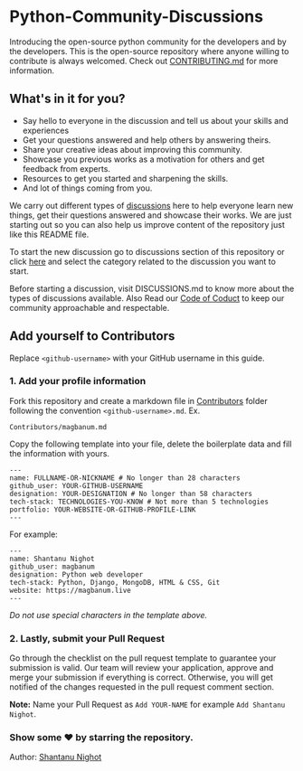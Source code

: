 # Python-Community-Discussions
Introducing the open-source python community for the developers and by the developers. This is the open-source repository where anyone willing to contribute is always welcomed. Check out [CONTRIBUTING.md](https://github.com/magbanum/Python-Community-Discussions/blob/master/CONTRIBUTING.md) for more information.

## What's in it for you?
- Say hello to everyone in the discussion and tell us about your skills and experiences
- Get your questions answered and help others by answering theirs.
- Share your creative ideas about improving this community.
- Showcase you previous works as a motivation for others and get feedback from experts.
- Resources to get you started and sharpening the skills.
- And lot of things coming from you.

We carry out different types of [discussions](https://github.com/magbanum/Python-Community-Discussions/discussions) here to help everyone learn new things, get their questions answered and showcase their works. We are just starting out so you can also help us improve content of the repository just like this README file.

To start the new discussion go to discussions section of this repository or click [here](https://github.com/magbanum/Python-Community-Discussions/discussions/new) and select the category related to the discussion you want to start.

Before starting a discussion, visit DISCUSSIONS.md to know more about the types of discussions available. Also Read our [Code of Coduct](https://github.com/magbanum/Python-Community-Discussions/blob/master/CODE_OF_CONDUCT.md) to keep our community approachable and respectable.

## Add yourself to Contributors
Replace `<github-username>` with your GitHub username in this guide.

### 1. Add your profile information
Fork this repository and create a markdown file in [Contributors](https://github.com/magbanum/Python-Community-Discussions/tree/master/Contributors) folder following the convention `<github-username>.md`. Ex.
```
Contributors/magbanum.md
```
Copy the following template into your file, delete the boilerplate data and fill the information with yours.
```
---
name: FULLNAME-OR-NICKNAME # No longer than 28 characters
github_user: YOUR-GITHUB-USERNAME
designation: YOUR-DESIGNATION # No longer than 58 characters
tech-stack: TECHNOLOGIES-YOU-KNOW # Not more than 5 technologies
portfolio: YOUR-WEBSITE-OR-GITHUB-PROFILE-LINK
---
```
For example:
```
---
name: Shantanu Nighot
github_user: magbanum
designation: Python web developer
tech-stack: Python, Django, MongoDB, HTML & CSS, Git
website: https://magbanum.live
---
```
*Do not use special characters in the template above.*

### 2. Lastly, submit your Pull Request
Go through the checklist on the pull request template to guarantee your submission is valid. Our team will review your application, approve and merge your submission if everything is correct. Otherwise, you will get notified of the changes requested in the pull request comment section.

**Note:** Name your Pull Request as `Add YOUR-NAME` for example `Add Shantanu Nighot`.

### Show some ❤ by starring the repository.

Author: [Shantanu Nighot](https://github.com/magbanum)
